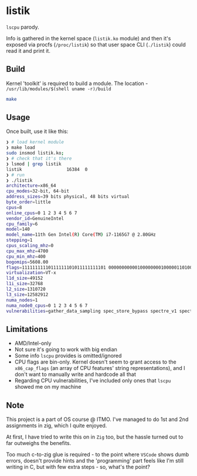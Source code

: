 # listik

`lscpu` parody.

Info is gathered in the kernel space (`listik.ko` module) and then it's exposed via procfs (`/proc/listik`) so that user space CLI (`./listik`) could read it and print it.

## Build

Kernel 'toolkit' is required to build a module. The location - `/usr/lib/modules/$(shell uname -r)/build`

```bash
make
```

## Usage

Once built, use it like this:

```bash
❯ # load kernel module 
❯ make load
sudo insmod listik.ko;
❯ # check that it's there 
❯ lsmod | grep listik
listik                 16384  0
❯ # run
❯ ./listik
architecture=x86_64
cpu_modes=32-bit, 64-bit
address_sizes=39 bits physical, 48 bits virtual
byte_order=little
cpus=8
online_cpus=0 1 2 3 4 5 6 7 
vendor_id=GenuineIntel
cpu_family=6
model=140
model_name=11th Gen Intel(R) Core(TM) i7-1165G7 @ 2.80GHz
stepping=1
cpus_scaling_mhz=0
cpu_max_mhz=4700
cpu_min_mhz=400
bogomips=5608.00
flags=11111111110111111101011111111101 00000000000100000000100000110100 00000000101111011010111011001001 11111101110111110101111111111110 10000100100000000000000000000000 01010101000000011101010001110011 11111000000000000100000000000000 11010111111001011111110111001111 11110000000000000000000000000000 00001110000000000100000000000000 11101111111101111110100000000000 01111011111110100000001100011000 00001000111000000000100000111111 01001000000000000000000000000000 
virtualization=VT-x
l1d_size=49152
l1i_size=32768
l2_size=1310720
l3_size=12582912
numa_nodes=1
numa_node0_cpus=0 1 2 3 4 5 6 7 
vulnerabilities=gather_data_sampling spec_store_bypass spectre_v1 spectre_v2 
```

## Limitations

- AMD/Intel-only
- Not sure it's going to work with big endian
- Some info `lscpu` provides is omitted/ignored
- CPU flags are bin-only. Kernel doesn't seem to grant access to the `x86_cap_flags` (an array of CPU features' string representations), and I don't want to manually write and hardcode all that
- Regarding CPU vulnerabilities, I've included only ones that `lscpu` showed me on my machine

## Note

This project is a part of OS course @ ITMO. I've managed to do 1st and 2nd assignments in zig, which I quite enjoyed.

At first, I have tried to write this on in `Zig` too, but the hassle turned out to far outweighs the benefits.

Too much c-to-zig glue is required - to the point where `VSCode` shows dumb errors, doesn't provide hints and the 'programming' part feels like I'm still writing in C, but with few extra steps - so, what's the point?
